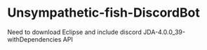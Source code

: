 # Unsympathetic-fish-DiscordBot
Need to download Eclipse and include discord JDA-4.0.0_39-withDependencies API
